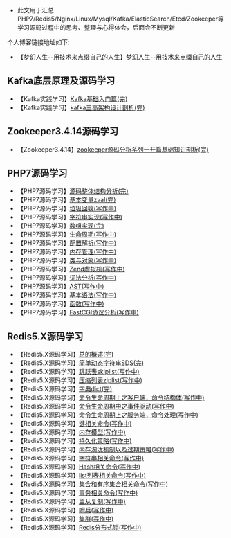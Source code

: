 - 此文用于汇总PHP7/Redis5/Nginx/Linux/Mysql/Kafka/ElasticSearch/Etcd/Zookeeper等学习源码过程中的思考、整理与心得体会，后面会不断更新

个人博客链接地址如下:
 
 - 【梦幻人生--用技术来点缀自己的人生】[梦幻人生--用技术来点缀自己的人生](https://www.jianshu.com/u/d1efae5b9216)


 ## Kafka底层原理及源码学习
 - 【Kafka实践学习】[Kafka基础入门篇(完)](https://mp.weixin.qq.com/s/do9bXH9qJzt4kNyxlEOyJg)
 - 【Kafka实践学习】[kafka三高架构设计剖析(完)](https://mp.weixin.qq.com/s/qJoSAlTIefEOVtV-Bcnb-g)


 ## Zookeeper3.4.14源码学习
 - 【Zookeeper3.4.14】[zookeeper源码分析系列一开篇基础知识剖析(完)](https://mp.weixin.qq.com/s/0Qc-fOh7aSSX8B6TiyIY8w)


## PHP7源码学习
 - 【PHP7源码学习】[源码整体结构分析(完)](https://www.jianshu.com/p/7a4480615aa9)
 - 【PHP7源码学习】[基本变量zval(完)](https://mp.weixin.qq.com/s/qal5sZhMpNGsuVe1NS_tnQ)
 - 【PHP7源码学习】[垃圾回收(写作中)](写作中)
 - 【PHP7源码学习】[字符串实现(写作中)](写作中)
 - 【PHP7源码学习】[数组实现(完)](https://mp.weixin.qq.com/s/J8eICn4BSvwmAyrbeG1xKA)
 - 【PHP7源码学习】[生命周期(写作中)](写作中)
 - 【PHP7源码学习】[配置解析(写作中)](写作中)
 - 【PHP7源码学习】[内存管理(写作中)](写作中)
 - 【PHP7源码学习】[类与对象(写作中)](写作中)
 - 【PHP7源码学习】[Zend虚拟机(写作中)](写作中)
 - 【PHP7源码学习】[词法分析(写作中)](写作中)
 - 【PHP7源码学习】[AST(写作中)](写作中)
 - 【PHP7源码学习】[基本语法(写作中)](写作中)
 - 【PHP7源码学习】[函数(写作中)](写作中)
 - 【PHP7源码学习】[FastCGI协议分析(写作中)](写作中)
 
 ## Redis5.X源码学习
 - 【Redis5.X源码学习】[总的概述(完)](https://www.jianshu.com/p/ad4fe7848030)
 - 【Redis5.X源码学习】[简单动态字符串SDS(完)](https://mp.weixin.qq.com/s/4qIFFjj2thqOWJJgqoiXuA)
 - 【Redis5.X源码学习】[跳跃表skiplist(写作中)](写作中)
 - 【Redis5.X源码学习】[压缩列表ziplist(写作中)](写作中)
 - 【Redis5.X源码学习】[字典dict(完)](https://mp.weixin.qq.com/s/IUMKc0ywZqGVbbqNRRUQYw)
 - 【Redis5.X源码学习】[命令生命周期上之客户端，命令结构体(写作中)](写作中)
 - 【Redis5.X源码学习】[命令生命周期中之事件驱动(写作中)](写作中)
 - 【Redis5.X源码学习】[命令生命周期上之服务端，命令处理(写作中)](写作中)
 - 【Redis5.X源码学习】[键相关命令(写作中)](写作中)
 - 【Redis5.X源码学习】[内存模型(写作中)](写作中)
 - 【Redis5.X源码学习】[持久化策略(写作中)](写作中)
 - 【Redis5.X源码学习】[内存淘汰机制以及过期策略(写作中)](写作中)
 - 【Redis5.X源码学习】[字符串相关命令(写作中)](写作中)
 - 【Redis5.X源码学习】[Hash相关命令(写作中)](写作中)
 - 【Redis5.X源码学习】[list列表相关命令(写作中)](写作中)
 - 【Redis5.X源码学习】[集合和有序集合相关命令(写作中)](写作中)
 - 【Redis5.X源码学习】[事务相关命令(写作中)](写作中)
 - 【Redis5.X源码学习】[主从复制(写作中)](写作中)
 - 【Redis5.X源码学习】[哨兵(写作中)](写作中)
 - 【Redis5.X源码学习】[集群(写作中)](写作中)
 - 【Redis5.X源码学习】[Redis分布式锁(写作中)](写作中)

 
 

